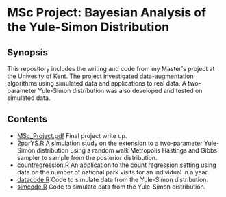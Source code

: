 # MSc Project: Bayesian Analysis of the Yule-Simon Distribution

## Synopsis

This repository includes the writing and code from my Master's project at the Univesity of Kent. The project investigated data-augmentation algorithms using simulated data and applications to real data. A two-parameter Yule-Simon distribution was also developed and tested on simulated data.

## Contents

* [MSc_Project.pdf](MSc_Project.pdf) Final project write up.
* [2parYS.R](/2parYS.R) A simulation study on the extension to a two-parameter Yule-Simon distribution using a random walk Metropolis Hastings and Gibbs sampler to sample from the posterior distribution.
* [countregression.R](countregression.R) An application to the count regression setting using data on the number of national park visits for an individual in a year.
* [datacode.R](datacode.R) Code to simulate data from the Yule-Simon distribution.
* [simcode.R](simcode.R) Code to simulate data from the Yule-Simon distribution.
